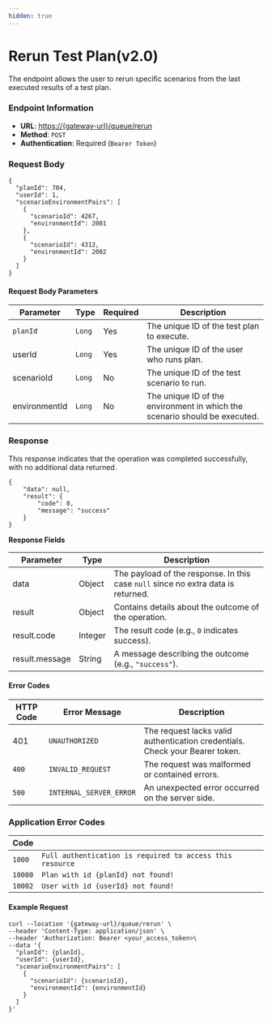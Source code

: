 ```yaml
---
hidden: true
---
```


# Rerun Test Plan(v2.0)

The endpoint allows the user to rerun specific scenarios from the last executed results of a test plan.

### Endpoint Information

* **URL**: [https://{gateway-url}/queue/rerun](https://{gateway-url}/queue/rerun)
* **Method**: `POST`
* **Authentication**: Required (`Bearer Token`)

### Request Body

```
{
  "planId": 704,
  "userId": 1,
  "scenarioEnvironmentPairs": [
    {
      "scenarioId": 4267,
      "environmentId": 2001
    },
    {
      "scenarioId": 4312,
      "environmentId": 2002
    }
  ]
}
```

#### Request Body Parameters <a href="#request-body-parameters" id="request-body-parameters"></a>

| Parameter     | Type   | Required | Description                                                                |
| ------------- | ------ | -------- | -------------------------------------------------------------------------- |
| `planId`      | `Long` | Yes      | The unique ID of the test plan to execute.                                 |
| userId        | `Long` | Yes      | The unique ID of the user who runs plan.                                   |
| scenarioId    | `Long` | No       | The unique ID of the test scenario to run.                                 |
| environmentId | `Long` | No       | The unique ID of the environment in which the scenario should be executed. |

### Response

This response indicates that the operation was completed successfully, with no additional data returned.

```
{
    "data": null,
    "result": {
        "code": 0,
        "message": "success"
    }
}
```

**Response Fields**

| Parameter      | Type    | Description                                                                       |
| -------------- | ------- | --------------------------------------------------------------------------------- |
| data           | Object  | The payload of the response. In this case `null` since no extra data is returned. |
| result         | Object  | Contains details about the outcome of the operation.                              |
| result.code    | Integer | The result code (e.g., `0` indicates success).                                    |
| result.message | String  | A message describing the outcome (e.g., `"success"`).                             |

#### Error Codes <a href="#error-codes" id="error-codes"></a>

| HTTP Code | Error Message           | Description                                                                  |
| --------- | ----------------------- | ---------------------------------------------------------------------------- |
| 401       | `UNAUTHORIZED`          | The request lacks valid authentication credentials. Check your Bearer token. |
| `400`     | `INVALID_REQUEST`       | The request was malformed or contained errors.                               |
| `500`     | `INTERNAL_SERVER_ERROR` | An unexpected error occurred on the server side.                             |

### Application Error Codes

| Code    |                                                           |
| ------- | --------------------------------------------------------- |
| `1000`  | `Full authentication is required to access this resource` |
| `10000` | `Plan with id {planId} not found!`                        |
| `10002` | `User with id {userId} not found!`                        |

#### Example Request <a href="#example-request" id="example-request"></a>

```
curl --location '{gateway-url}/queue/rerun' \
--header 'Content-Type: application/json' \
--header 'Authorization: Bearer <your_access_token>\
--data '{
  "planId": {planId},
  "userId": {userId},
  "scenarioEnvironmentPairs": [
    {
      "scenarioId": {scenarioId},
      "environmentId": {environmentId}
    }
  ]
}'
```

